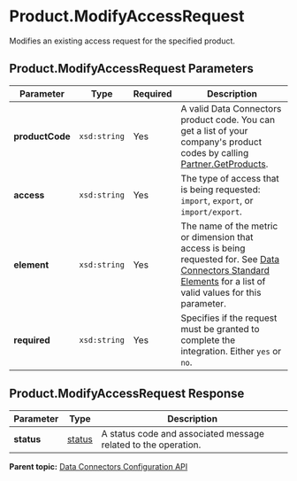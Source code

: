 # Product.ModifyAccessRequest

Modifies an existing access request for the specified product.

## Product.ModifyAccessRequest Parameters

|Parameter|Type|Required|Description|
|---------|----|--------|-----------|
|**productCode** |`xsd:string` | Yes| A valid Data Connectors product code. You can get a list of your company's product codes by calling [Partner.GetProducts](../integration_api/r_getProducts.md#).|
|**access** |`xsd:string` | Yes| The type of access that is being requested: `import`, `export`, or `import/export`.|
|**element** |`xsd:string` | Yes| The name of the metric or dimension that access is being requested for. See [Data Connectors Standard Elements](../../standard_elements/r_standard_elements.md#) for a list of valid values for this parameter.|
|**required** |`xsd:string` | Yes| Specifies if the request must be granted to complete the integration. Either `yes` or `no`.|

## Product.ModifyAccessRequest Response

|Parameter|Type|Description|
|---------|----|-----------|
|**status** |[status](../../data_types/r_datatype_status.md#) | A status code and associated message related to the operation.|

**Parent topic:** [Data Connectors Configuration API](../../Genesis_API/config_api/c_genesis_api_config.md)

